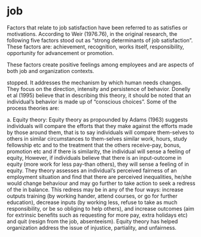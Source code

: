 # job

Factors that relate to job satisfaction have been referred to as satisfies or motivations. According to Weir (1976.76), in the original research, the following five factors stood out as “strong determinants of job satisfaction”. These factors are: achievement, recognition, works itself, responsibility, opportunity for advancement or promotion.

These factors create positive feelings among employees and are aspects of both job and organization contexts.

stopped. It addresses the mechanism by which human needs changes. They focus on the direction, intensity and persistence of behavior. Donelly et al (1995) believe that in describing this theory, it should be noted that an individual’s behavior is made up of “conscious choices”. Some of the process theories are:

a. Equity theory: Equity theory as propounded by Adams (1963) suggests individuals will compare the efforts that they make against the efforts made by those around them, that is to say individuals will compare them-selves to others in similar circumstances to them-selves similar work, hours, study fellowship etc and to the treatment that the others receive-pay, bonus, promotion etc and if there is similarity, the individual will sense a feeling of equity, However, if individuals believe that there is an input-outcome in equity (more work for less pay-than others), they will sense a feeling of in equity. They theory assesses an individual’s perceived fairness of an employment situation and find that there are perceived inequalities, he/she would change behaviour and may go further to take action to seek a redress of the in balance. This redress may be in any of the four ways: increase outputs training (by working hander, attend courses, or go for further education), decrease inputs (by working less, refuse to take as much responsibility, or be so obliging to help others), and increase outcomes (aim for extrinsic benefits such as requesting for more pay, extra holidays etc) and quit (resign from the job, absenteeism). Equity theory has helped organization address the issue of injustice, partiality, and unfairness.